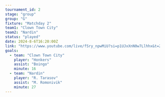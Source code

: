 ```yaml
---
tournament_id: 2
stage: "group"
group: "G"
fixture: "Matchday 2"
team1: "Clown Town City"
team2: "Nardin"
status: "played"
date: 2024-8-6T16:20:00Z
link: "https://www.youtube.com/live/fSry_npwMiU?si=p1UJxXnN0w7Llhhx&t=2689"
goals:
  - team: "Clown Town City"
    player: "Honkers"
    assist: "Boingo"
    minute: 16
  - team: "Nardin"
    player: "R. Tarasov"
    assist: "M. Romonivik"
    minute: 27
---
```

